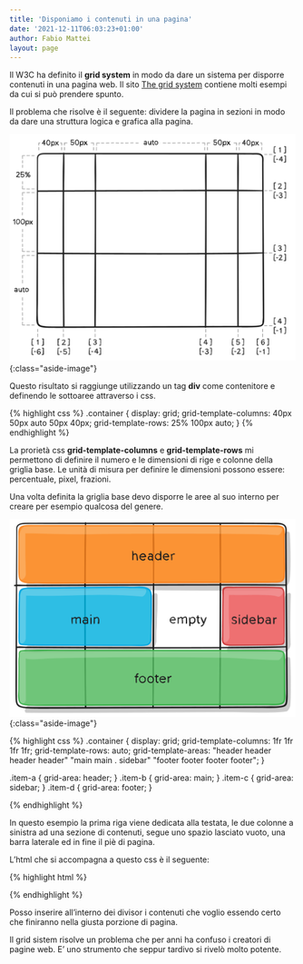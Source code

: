 ```yaml
---
title: 'Disponiamo i contenuti in una pagina'
date: '2021-12-11T06:03:23+01:00'
author: Fabio Mattei
layout: page
---
```


Il W3C ha definito il **grid system** in modo da dare un sistema per disporre contenuti in una pagina web. Il sito [The grid system](http://www.thegridsystem.org) contiene molti esempi da cui si può prendere spunto.

Il problema che risolve è il seguente: dividere la pagina in sezioni in modo da dare una struttura logica e grafica alla pagina.

![Il Grid System](/images/web/grid/grid-system.png){:class="aside-image"}

Questo risultato si raggiunge utilizzando un tag **div** come contenitore e definendo le sottoaree attraverso i css.


{% highlight css %}
.container {
  display: grid;
  grid-template-columns: 40px 50px auto 50px 40px;
  grid-template-rows: 25% 100px auto;
}
{% endhighlight %}

La prorietà css **grid-template-columns** e **grid-template-rows** mi permettono di definire il numero e le dimensioni di rige e colonne della griglia base. Le unità di misura per definire le dimensioni possono essere: percentuale, pixel, frazioni.

Una volta definita la griglia base devo disporre le aree al suo interno per creare per esempio qualcosa del genere.

![Il Grid System](/images/web/grid/grid-system-struttura.png){:class="aside-image"}

{% highlight css %}
.container {
  display: grid;
  grid-template-columns: 1fr 1fr 1fr 1fr;
  grid-template-rows: auto;
  grid-template-areas: 
    "header header header header"
    "main main . sidebar"
    "footer footer footer footer";
}

.item-a {
  grid-area: header;
}
.item-b {
  grid-area: main;
}
.item-c {
  grid-area: sidebar;
}
.item-d {
  grid-area: footer;
}

{% endhighlight %}

In questo esempio la prima riga viene dedicata alla testata, le due colonne a sinistra ad una sezione di contenuti, segue uno spazio lasciato vuoto, una barra laterale ed in fine il piè di pagina.

L’html che si accompagna a questo css è il seguente:


{% highlight html %}
<div class="container" >
    <div class="item-a"></div>
    <div class="item-b"></div>
    <div class="item-c"></div>
    <div class="item-d"></div>
</div>
{% endhighlight %}

Posso inserire all’interno dei divisor i contenuti che voglio essendo certo che finiranno nella giusta porzione di pagina.

Il grid sistem risolve un problema che per anni ha confuso i creatori di pagine web. E’ uno strumento che seppur tardivo si rivelò molto potente.